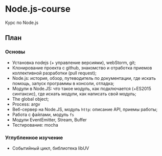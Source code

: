 # Node.js-course
Курс по Node.js


## План

### Основы
- Установка nodejs (+ управление версиями), webStorm, git;
- Клонирование проекта с github, знакомство и отработка приемов коллективной разработки (pull request);
- Node.js: история, обзор, путеводитель по документации, где искать помощь, запуск программы в консоли, отладка;
- Модули в Node.JS: что такое модуль, как подключается (+ES2015 синтаксис), где искать модули, как написать свой модуль;
- The global object;
- Process: argv
- Веб-сервер на Node.JS, модуль `http`: описание API, приемы работы;
- Работа с файлами, модуль `fs`
- Модули EventEmitter, Stream, Buffer
- Тестирование: mocha

### Углубленное изучение
- Событийный цикл, библиотека libUV
